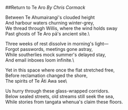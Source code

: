 ##Return to Te Aro
*By Chris Cormack*

Between Te Ahumairangi's clouded height\
And harbour waters churning winter-grey,\
We thread through Willis, where the wind holds sway\
Past ghosts of Te Aro pā's ancient site.\

Three weeks of rest dissolve in morning's light—\
Forgot passwords, meetings gone astray,\
While southerlies mock summer's delayed stay,\
And email inboxes loom infinite.\

Yet in this space where once the flat stretched free,\
Before reclamation changed the shore,\
The spirits of Te Āti Awa see\

Us hurry through these glass-wrapped corridors.\
Below sealed streets, old streams still seek the sea,\
While stories from tangata whenua's claim these floors.
